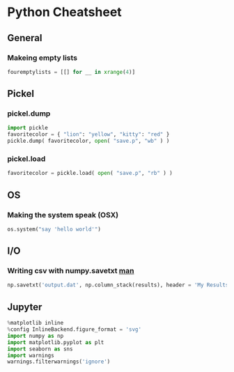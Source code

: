 Python Cheatsheet
=================

General
-------

### Makeing empty lists

```python
fouremptylists = [[] for __ in xrange(4)]
```


Pickel
------

### pickel.dump

```python
import pickle
favoritecolor = { "lion": "yellow", "kitty": "red" }
pickle.dump( favoritecolor, open( "save.p", "wb" ) )
```

### pickel.load

```python
favoritecolor = pickle.load( open( "save.p", "rb" ) )
```

OS
--

### Making the system speak (OSX)

```python
os.system("say 'hello world'")
```

I/O
---

### Writing csv with numpy.savetxt [man](http://docs.scipy.org/doc/numpy/reference/generated/numpy.savetxt.html)
```python
np.savetxt('output.dat', np.column_stack(results), header = 'My Results', delimiter = ",")
```

Jupyter
-------

```python
%matplotlib inline
%config InlineBackend.figure_format = 'svg'
import numpy as np
import matplotlib.pyplot as plt
import seaborn as sns
import warnings
warnings.filterwarnings('ignore')
```

